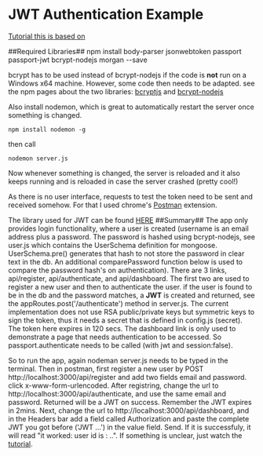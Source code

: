 # JWT Authentication Example #
<a href="https://www.youtube.com/watch?v=f4F0brwbYKg">Tutorial this is based on</a>

##Required Libraries##
    npm install body-parser jsonwebtoken passport passport-jwt bcrypt-nodejs morgan --save

bcrypt has to be used instead of bcrypt-nodejs if the code is **not** run on a Windows x64 machine. However, some code then needs to be adapted. see the npm pages about the two libraries: <a href="https://www.npmjs.com/package/bcryptjs">bcryptjs</a> and <a href="https://www.npmjs.com/package/bcrypt-nodejs">bcrypt-nodejs</a>

Also install nodemon, which is great to automatically restart the server once something is changed.

    npm install nodemon -g

then call 


    nodemon server.js

Now whenever something is changed, the server is reloaded and it also keeps running and is reloaded in case the server crashed (pretty cool!)

As there is no user interface, requests to test the token need to be sent and received somehow. For that I used chrome's <a href="https://chrome.google.com/webstore/detail/postman/fhbjgbiflinjbdggehcddcbncdddomop">Postman</a> extension.

The library used for JWT can be found <a href="https://github.com/auth0/node-jsonwebtoken">HERE</a>
##Summary##
The app only provides login functionality, where a user is created (username is an email address plus a password. The password is hashed using bcrypt-nodejs, see user.js which contains the UserSchema definition for mongoose. UserSchema.pre() generates that hash to not store the password in clear text in the db. An additional comparePassword function below is used to compare the password hash's on authentication). There are 3 links, api/register, api/authenticate, and api/dashboard. The first two are used to register a new user and then to authenticate the user. if the user is found to be in the db and the password matches, a **JWT** is created and returned, see the appRoutes.post('/authenticate') method in server.js. The current implementation does not use RSA public/private keys but symmetric keys to sign the token, thus it needs a secret that is defined in config.js (secret). The token here expires in 120 secs. The dashboard link is only used to demonstrate a page that needs authentication to be accessed. So passport.authenticate needs to be called (with jwt and session:false). 

So to run the app, again nodeman server.js needs to be typed in the terminal. Then in postman, first register a new user by POST http://localhost:3000/api/register and add two fields email and password. click x-www-form-urlencoded. After registring, change the url to http://localhost:3000/api/authenticate, and use the same email and password. Returned will be a JWT on success. Remember the JWT expires in 2mins. Next, change the url to http://localhost:3000/api/dashboard, and in the Headers bar add a field called Authorization and paste the complete JWT you got before ('JWT ...') in the value field. Send. If it is successfuly, it will read "it worked: user id is : ..".
If something is unclear, just watch the <a href="https://www.youtube.com/watch?v=f4F0brwbYKg">tutorial</a>.
